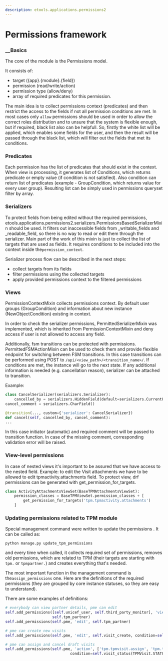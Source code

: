 ```yaml
---
description: etools.applications.permissions2
---
```


# Permissions framework

###  __Basics

The core of the module is the Permissions model.   
  
It consists of:  
- target \({app}.{module}.{field}\)  
- permission \(read/write/action\)  
- permission type \(allow/deny\)  
- array of required predicates for this permission.  
  
The main idea is to collect permissions context \(predicates\) and then restrict the access to the fields if not all permission conditions are met. In most cases only `allow` permissions should be used in order to allow the correct roles distribution and to unsure that the system is flexible enough, but if required, black list also can be helpfull. So, firstly the white list will be applied, which enables some fields for the user, and then the result will be passed through the black list, which will filter out the fields that met its conditions.

### Predicates

Each permission has the list of predicates that should exist in the context. When view is processing, it generates list of Conditions, which returns predicate or empty value \(if condition is not satisfied\). Also condition can return list of predicates \(example - GroupCondition, which returns value for every user group\). Resulting list can be simply used in permissions queryset filter by array.

### Serializers

To protect fields from being edited without the required permissions, etools.applications.permissions2.serializers.PermissionsBasedSerializerMixin should be used. It filters out inaccessible fields from \_writable\_fields and \_readable\_field, so there is no way to read or edit them through the serializer. Main part of the work of this mixin is just to collect the list of targets that are used as fields. It requires conditions to be included into the context inside the`permission_context`.

Serializer process flow can be described in the next steps:

* collect targets from its fields
* filter permissions using the collected targets
* apply provided permissions context to the filtered permissions

### Views

PermissionContextMixin collects permissions context. By default user groups \(GroupCondition\) and information about new instance \(NewObjectCondition\) existing in context.

In order to check the serializer permissions, PermittedSerializerMixin was implemented, which is inherited from PermissionContextMixin and deny access if user is not allowed to access any field.

Additionally, fsm transitions can be protected with permissions. PermittedFSMActionMixin can be used to check them and provide flexible endpoint for switching between FSM transitions. In this case transitions can be performed using POST to `/api/<view_path>/<transition_name>/`. If conditions are met, the instance will go to the next state. If any additional information is needed \(e.g. cancellation reason\), serializer can be attached to transition.

Example:

```python
class CancelSerializer(serializers.Serializer):
    cancelled_by = serializers.HiddenField(default=serializers.CurrentUserDefault())
cancel_comment = serializers.CharField()

@transition(..., custom={'serializer': CancelSerializer})
def cancel(self, cancelled_by, cancel_comment):
...
```

In this case initiator \(automatic\) and required comment will be passed to transition function. In case of the missing comment, corresponding validation error will be raised.

### View-level permissions

In case of nested views it's important to be assured that we have access to the nested field. Example: to edit the Visit attachments we have to be allowed to edit tpmactivity.attachments field. To protect view, drf permissions can be generated with get\_permission\_for\_targets.

```python
class ActivityAttachmentsViewSet(BaseTPMAttachmentsViewSet):
    permission_classes = BaseTPMViewSet.permission_classes + [
        get_permission_for_targets('tpm.tpmactivity.attachments')
    ]
```

### Updating permissions related to TPM module

Special management command were written to update the permissions . It can be called as:

```text
python manage.py update_tpm_permissions
```

and every time when called, it collects required set of permissions, removes old permissions, which are related to TPM \(their targets are starting with `tpm.` or `tpmpartner.`\) and creates everything that's needed.

The most important function in the management command is the`assign_permissions` one. Here are the definitions of the required permissions \(they are grouped by core instance statuses, so they are easy to understand\).

There are some examples of definitions:

```python
# everybody can view partner details, pme can edit
self.add_permissions([self.unicef_user, self.third_party_monitor], 'view', 
                     self.tpm_partner)
self.add_permissions(self.pme, 'edit', self.tpm_partner)

# pme can create new visits
self.add_permissions(self.pme, 'edit', self.visit_create, condition=self.new_visit())

# pme can assign and cancel draft visits
self.add_permissions(self.pme, 'action', ['tpm.tpmvisit.assign', 'tpm.tpmvisit.cancel'],
                             condition=self.visit_status(TPMVisit.STATUSES.draft))
```

